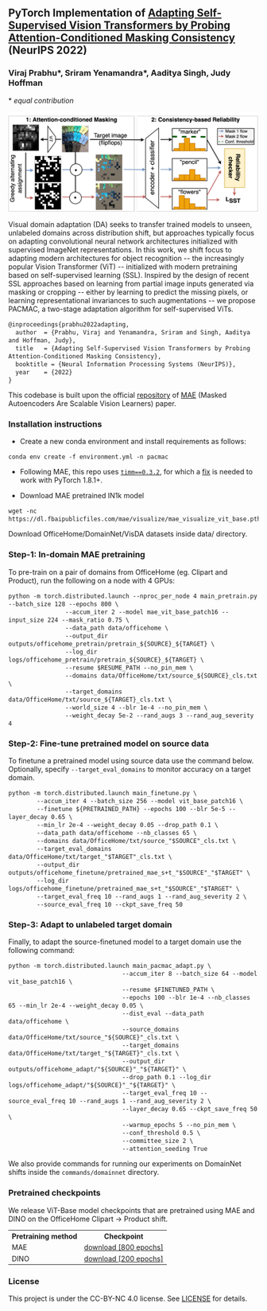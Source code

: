 ## PyTorch Implementation of [Adapting Self-Supervised Vision Transformers by Probing Attention-Conditioned Masking Consistency](https://arxiv.org/abs/2206.08222)  (NeurIPS 2022)
### Viraj Prabhu*, Sriram Yenamandra*, Aaditya Singh, Judy Hoffman
\* *equal contribution*

![method](images/approach.png)

Visual domain adaptation (DA) seeks to transfer trained models to unseen, unlabeled domains across distribution shift, but approaches typically focus on adapting convolutional neural network architectures initialized with supervised ImageNet representations. In this work, we shift focus to adapting modern architectures for object recognition -- the increasingly popular Vision Transformer (ViT) -- initialized with modern pretraining based on self-supervised learning (SSL). Inspired by the design of recent SSL approaches based on learning from partial image inputs generated via masking or cropping -- either by learning to predict the missing pixels, or learning representational invariances to such augmentations -- we propose PACMAC, a two-stage adaptation algorithm for self-supervised ViTs.

```
@inproceedings{prabhu2022adapting,
  author  = {Prabhu, Viraj and Yenamandra, Sriram and Singh, Aaditya and Hoffman, Judy},
  title   = {Adapting Self-Supervised Vision Transformers by Probing Attention-Conditioned Masking Consistency},
  booktitle = {Neural Information Processing Systems (NeurIPS)},
  year    = {2022}
}
```

This codebase is built upon the official [repository](https://github.com/facebookresearch/mae) of [MAE](https://arxiv.org/abs/2111.06377) (Masked Autoencoders Are Scalable Vision Learners) paper.

### Installation instructions
* Create a new conda environment and install requirements as follows:
```
conda env create -f environment.yml -n pacmac
```
* Following MAE, this repo uses [`timm==0.3.2`](https://github.com/rwightman/pytorch-image-models), for which a [fix](https://github.com/rwightman/pytorch-image-models/issues/420#issuecomment-776459842) is needed to work with PyTorch 1.8.1+.

* Download MAE pretrained IN1k model
```
wget -nc https://dl.fbaipublicfiles.com/mae/visualize/mae_visualize_vit_base.pth
```

Download OfficeHome/DomainNet/VisDA datasets inside data/ directory.

### Step-1: In-domain MAE pretraining
To pre-train on a pair of domains from OfficeHome (eg. Clipart and Product), run the following on a node with 4 GPUs:
```
python -m torch.distributed.launch --nproc_per_node 4 main_pretrain.py --batch_size 128 --epochs 800 \
                --accum_iter 2 --model mae_vit_base_patch16 --input_size 224 --mask_ratio 0.75 \
                --data_path data/officehome \
                --output_dir outputs/officehome_pretrain/pretrain_${SOURCE}_${TARGET} \
                --log_dir logs/officehome_pretrain/pretrain_${SOURCE}_${TARGET} \
                --resume $RESUME_PATH --no_pin_mem \
                --domains data/OfficeHome/txt/source_${SOURCE}_cls.txt \
                --target_domains data/OfficeHome/txt/source_${TARGET}_cls.txt \
                --world_size 4 --blr 1e-4 --no_pin_mem \
                --weight_decay 5e-2 --rand_augs 3 --rand_aug_severity 4 
```

### Step-2: Fine-tune pretrained model on source data

To finetune a pretrained model using source data use the command below. Optionally, specify `--target_eval_domains` to monitor accuracy on a target domain.

```
python -m torch.distributed.launch main_finetune.py \
        --accum_iter 4 --batch_size 256 --model vit_base_patch16 \
        --finetune ${PRETRAINED_PATH} --epochs 100 --blr 5e-5 --layer_decay 0.65 \
        --min_lr 2e-4 --weight_decay 0.05 --drop_path 0.1 \
        --data_path data/officehome --nb_classes 65 \
        --domains data/OfficeHome/txt/source_"$SOURCE"_cls.txt \
        --target_eval_domains data/OfficeHome/txt/target_"$TARGET"_cls.txt \
        --output_dir outputs/officehome_finetune/pretrained_mae_s+t_"$SOURCE"_"$TARGET" \
        --log_dir logs/officehome_finetune/pretrained_mae_s+t_"$SOURCE"_"$TARGET" \
        --target_eval_freq 10 --rand_augs 1 --rand_aug_severity 2 \
        --source_eval_freq 10 --ckpt_save_freq 50 
```

### Step-3: Adapt to unlabeled target domain

Finally, to adapt the source-finetuned model to a target domain use the following command:

```
python -m torch.distributed.launch main_pacmac_adapt.py \
                                --accum_iter 8 --batch_size 64 --model vit_base_patch16 \
                                --resume $FINETUNED_PATH \
                                --epochs 100 --blr 1e-4 --nb_classes 65 --min_lr 2e-4 --weight_decay 0.05 \
                                --dist_eval --data_path data/officehome \
                                --source_domains data/OfficeHome/txt/source_"${SOURCE}"_cls.txt \
                                --target_domains data/OfficeHome/txt/target_"${TARGET}"_cls.txt \
                                --output_dir outputs/officehome_adapt/"${SOURCE}"_"${TARGET}" \
                                --drop_path 0.1 --log_dir logs/officehome_adapt/"${SOURCE}"_"${TARGET}" \
                                --target_eval_freq 10 --source_eval_freq 10 --rand_augs 1 --rand_aug_severity 2 \
                                --layer_decay 0.65 --ckpt_save_freq 50 \
                                --warmup_epochs 5 --no_pin_mem \
                                --conf_threshold 0.5 \
                                --committee_size 2 \
                                --attention_seeding True
```

We also provide commands for running our experiments on DomainNet shifts inside the `commands/domainnet` directory.

### Pretrained checkpoints
We release ViT-Base model checkpoints that are pretrained using MAE and DINO on the OfficeHome Clipart $\rightarrow$ Product shift.
<table>
    <tr>
        <th>Pretraining method </tg>
        <th>Checkpoint</th>
    </tr>
    <tr>
        <td>MAE</td>
        <td><a href="https://drive.google.com/file/d/16kXLD3VB5VuxCAbK4Bvq_i8LJmvDlgQE/view?usp=sharing">download [800 epochs]</a></td>
    <tr>
    <tr>
        <td>DINO</td>
        <td><a href="https://drive.google.com/file/d/1MPIl35VaFZfH8zriqRJtCM-BCWxZip0Z/view?usp=sharing">download [200 epochs]</a></td>
    <tr>
</table>


### License

This project is under the CC-BY-NC 4.0 license. See [LICENSE](LICENSE) for details.
